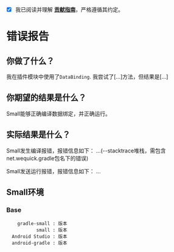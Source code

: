 - [x] 我已阅读并理解 **[贡献指南](https://github.com/wequick/Small/blob/master/贡献指南.md)**，严格遵循其约定。

# 错误报告

## 你做了什么？

我在插件模块中使用了`DataBinding`. 我尝试了[...]方法，但结果是[...]

## 你期望的结果是什么？

Small能够正确编译数据绑定，并正确运行。

## 实际结果是什么？

Small发生编译报错，报错信息如下：
...(--stacktrace堆栈，需包含net.wequick.gradle包名下的错误)

Small发送运行报错，报错信息如下：
...

## Small环境

### Base

```
    gradle-small : 版本
           small : 版本
  Android Studio : 版本
  android-gradle : 版本
```
